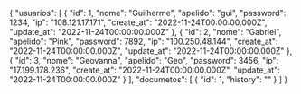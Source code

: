{
  "usuarios": [
    {
      "id": 1,
      "nome": "Guilherme",
      "apelido": "gui",
      "password": 1234,
      "ip": "108.121.17.171",
      "create_at": "2022-11-24T00:00:00.000Z",
      "update_at": "2022-11-24T00:00:00.000Z"
    },
    {
      "id": 2,
      "nome": "Gabriel",
      "apelido": "Pink",
      "password": 7892,
      "ip": "100.250.48.144",
      "create_at": "2022-11-24T00:00:00.000Z",
      "update_at": "2022-11-24T00:00:00.000Z"
    },
    {
      "id": 3,
      "nome": "Geovanna",
      "apelido": "Geo",
      "password": 3456,
      "ip": "17.199.178.236",
      "create_at": "2022-11-24T00:00:00.000Z",
      "update_at": "2022-11-24T00:00:00.000Z"
    }
  ],
  "documetos": [
    {
      "id": 1,
      "history": ""
    }
  ]
}

